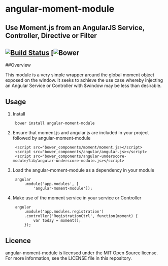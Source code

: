 # angular-moment-module

## Use Moment.js from an AngularJS Service, Controller, Directive or Filter

[![Build Status](https://travis-ci.org/patnolanireland/angular-moment-module.svg)](https://travis-ci.org/patnolanireland/angular-moment-module) [![Bower](https://img.shields.io/badge/bower-angular--moment--module-blue.svg)
---

##Overview

This module is a very simple wrapper around the global moment object exposed on the window.  It seeks to achieve
 the use case whereby injecting an Angular Service or Controller with $window may be less than desirable.

## Usage

1. Install

        bower install angular-moment-module

2. Ensure that moment.js and angular.js are included in your project followed by angular-moment-module

        <script src="bower_components/moment/moment.js></script>
        <script src="bower_components/angular/angular.js></script>
        <script src="bower_components/angular-underscore-module/lib/angular-underscore-module.js></script>

3. Load the angular-moment-module as a dependency in your module

        angular
            .module('app.modules', [
                'angular-moment-module']);

4. Make use of the moment service in your service or Controller

        angular
            .module('app.modules.registration')
            .controller('RegistrationCtrl', function(moment) {
                var today = moment();
            });

## Licence

angular-moment-module is licensed under the MIT Open Source license. For more information, see the LICENSE file in this
repository.

